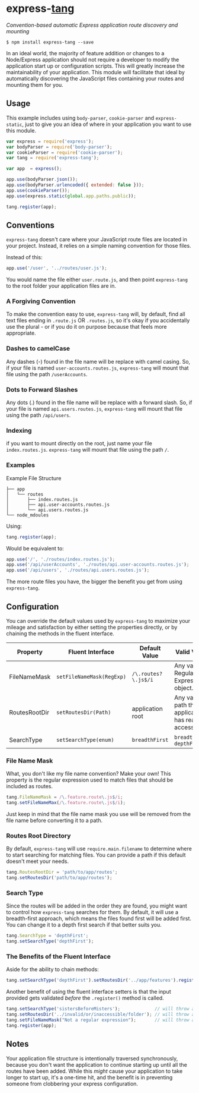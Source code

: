 express-[tang](https://translate.google.com/#th/en/%E0%B8%97%E0%B8%B2%E0%B8%87)
===============================================================================

*Convention-based automatic Express application route discovery and mounting*

```
$ npm install express-tang --save
```

In an ideal world, the majority of feature addition or changes to a Node/Express application should not require a developer to modify the application start up or configuration scripts. This will greatly increase the maintainability of your application. This module will facilitate that ideal by automatically discovering the JavaScript files containing your routes and mounting them for you.

## Usage ##

This example includes using `body-parser`, `cookie-parser` and `express-static`, just to give you an idea of where in your application you want to use this module.

```javascript
var express = require('express');
var bodyParser = require('body-parser');
var cookieParser = require('cookie-parser');
var tang = require('express-tang');

var app  = express();

app.use(bodyParser.json());
app.use(bodyParser.urlencoded({ extended: false }));
app.use(cookieParser());
app.use(express.static(global.app.paths.public));

tang.register(app);
```

## Conventions ##

`express-tang` doesn't care where your JavaScript route files are located in your project. Instead, it relies on a simple naming convention for those files.

Instead of this:

```javascript
app.use('/user', '../routes/user.js');
```

You would name the file either `user.route.js`, and then point `express-tang` to the root folder your application files are in.

### A Forgiving Convention ###

To make the convention easy to use, `express-tang` will, by default, find all text files ending in `.route.js` OR `.routes.js`, so it's okay if you accidentally use the plural - or if you do it on purpose because that feels more appropriate.

### Dashes to camelCase ###

Any dashes (-) found in the file name will be replace with camel casing. So, if your file is named `user-accounts.routes.js`, `express-tang` will mount that file using the path `/userAccounts`.

### Dots to Forward Slashes ###

Any dots (.) found in the file name will be replace with a forward slash. So, if your file is named `api.users.routes.js`, `express-tang` will mount that file using the path `/api/users`.

### Indexing ###

if you want to mount directly on the root, just name your file `index.routes.js`. `express-tang` will mount that file using the path `/`.

### Examples ###

Example File Structure

```
├── app
│   └── routes
│	    ├── index.routes.js
│	    ├── api.user-accounts.routes.js
│       └── api.users.routes.js
└── node_mdoules
```

Using:

```javascript
tang.register(app);
```

Would be equivalent to:

```javascript
app.use('/', './routes/index.routes.js');
app.use('/api/userAccounts', './routes/api.user-accounts.routes.js');
app.use('/api/users', './routes/api.users.routes.js');
```

The more route files you have, the bigger the benefit you get from using `express-tang`.

## Configuration ##

You can override the default values used by `express-tang` to maximize your mileage and satisfaction by either setting the properties directly, or by chaining the methods in the fluent interface.

| Property      | Fluent Interface          | Default Value       | Valid Values                                            |
|---------------|---------------------------|---------------------|---------------------------------------------------------|
| FileNameMask  | `setFileNameMask(RegExp)` | `/\.routes?\.js$/i` | Any valid Regular Express object.                       |
| RoutesRootDir | `setRoutesDir(Path)`      | application root    | Any valid path that the application has read access to. |
| SearchType    | `setSearchType(enum)`     | `breadthFirst`      | `breadthFirst`, `depthFirst`                            |

### File Name Mask ###

What, you don't like my file name convention? Make your own! This property is the regular expression used to match files that should be included as routes. 

```javascript
tang.FileNameMask = /\.feature.route\.js$/i;
tang.setFileNameMax(/\.feature.route\.js$/i);
```

Just keep in mind that the file name mask you use will be removed from the file name before converting it to a path.

### Routes Root Directory ###

By default, `express-tang` will use `require.main.filename` to determine where to start searching for matching files. You can provide a path if this default doesn't meet your needs.

```javascript
tang.RoutesRootDir = 'path/to/app/routes';
tang.setRoutesDir('path/to/app/routes');
```

### Search Type ###

Since the routes will be added in the order they are found, you might want to control how `express-tang` searches for them. By default, it will use a breadth-first approach, which means the files found first will be added first. You can change it to a depth first search if that better suits you.

```javascript
tang.SearchType = 'depthFirst';
tang.setSearchType('depthFirst');
```

### The Benefits of the Fluent Interface ###

Aside for the ability to chain methods:

```javascript
tang.setSearchType('depthFirst').setRoutesDir('../app/features').register(app);
```

Another benefit of using the fluent interface setters is that the input provided gets validated *before* the `.register()` method is called.

```javascript
tang.setSearchType('sistersBeforeMisters');             // will throw an exception
tang.setRoutesDir('../invalid/or/inaccessible/folder'); // will throw an exception
tang.setFileNameMask("Not a regular expression");       // will throw an exception
tang.register(app);
```

## Notes ##

Your application file structure is intentionally traversed synchronously, because you don't want the application to continue starting up until all the routes have been added. While this *might* cause your application to take longer to start up, it's a one-time hit, and the benefit is in preventing someone from clobbering your express configuration.